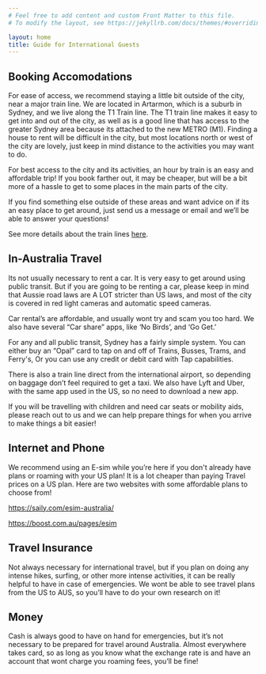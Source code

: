 ```yaml
---
# Feel free to add content and custom Front Matter to this file.
# To modify the layout, see https://jekyllrb.com/docs/themes/#overriding-theme-defaults

layout: home
title: Guide for International Guests
---
```



## Booking Accomodations

For ease of access, we recommend staying a little bit outside of the city, near a major train line.
We are located in Artarmon, which is a suburb in Sydney, and we live along the T1 Train line. The T1 train line makes it easy to get into and out of the city, as well as is a good line that has access to the greater Sydney area because its attached to the new METRO (M1).
Finding a house to rent will be difficult in the city, but most locations north or west of the city are lovely, just keep in mind distance to the activities you may want to do.

For best access to the city and its activities, an hour by train is an easy and affordable trip! If you book farther out, it may be cheaper, but will be a bit more of a hassle to get to some places in the main parts of the city.

If you find something else outside of these areas and want advice on if its an easy place to get around, just send us a message or email and we’ll be able to answer your questions!

See more details about the train lines [here](/train-guide.html).

## In-Australia Travel

Its not usually necessary to rent a car. It is very easy to get around using public transit. But if you are going to be renting a car, please keep in mind that Aussie road laws are A LOT stricter than US laws, and most of the city is covered in red light cameras and automatic speed cameras.

Car rental’s are affordable, and usually wont try and scam you too hard. We also have several “Car share” apps, like ‘No Birds’, and ‘Go Get.’

For any and all public transit, Sydney has a fairly simple system. You can either buy an “Opal” card to tap on and off of Trains, Busses, Trams, and Ferry's, Or you can use any credit or debit card with Tap capabilities.

There is also a train line direct from the international airport, so depending on baggage don’t feel required to get a taxi. We also have Lyft and Uber, with the same app used in the US, so no need to download a new app.

If you will be travelling with children and need car seats or mobility aids, please reach out to us and we can help prepare things for when you arrive to make things a bit easier!

## Internet and Phone

We recommend using an E-sim while you’re here if you don't already have plans or roaming with your US plan! It is a lot cheaper than paying Travel prices on a US plan.
Here are two websites with some affordable plans to choose from!

<https://saily.com/esim-australia/>

<https://boost.com.au/pages/esim>

## Travel Insurance

Not always necessary for international travel, but if you plan on doing any intense hikes, surfing, or other more intense activities, it can be really helpful to have in case of emergencies. We wont be able to see travel plans from the US to AUS, so you’ll have to do your own research on it!

## Money

Cash is always good to have on hand for emergencies, but it’s not necessary to be prepared for travel around Australia. Almost everywhere takes card, so as long as you know what the exchange rate is and have an account that wont charge you roaming fees, you’ll be fine!
